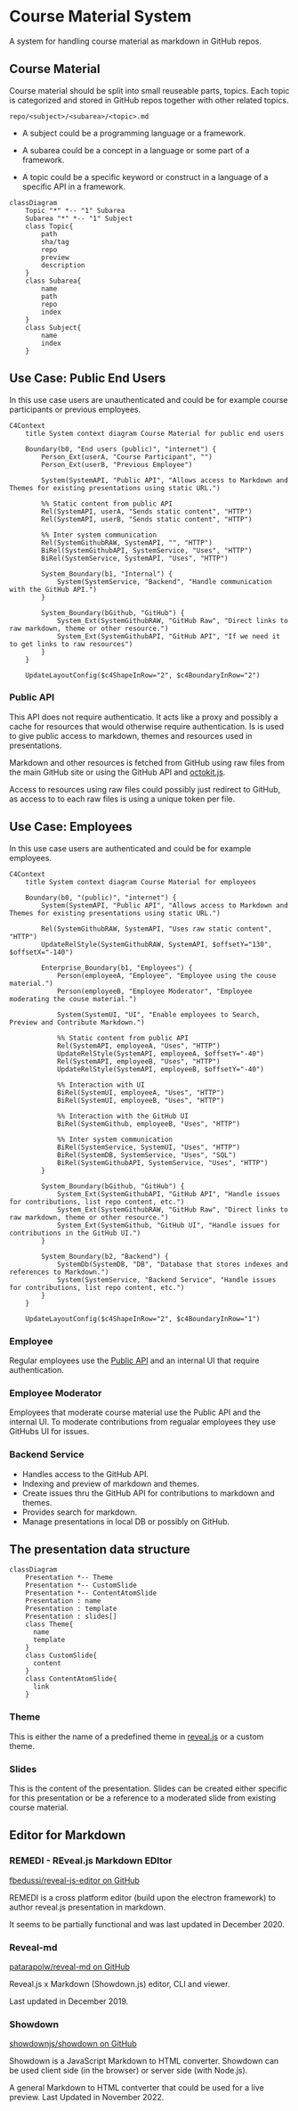 # Course Material System
A system for handling course material as markdown in GitHub repos.

## Course Material
Course material should be split into small reuseable parts, topics. Each topic
is categorized and stored in GitHub repos together with other related topics.

```
repo/<subject>/<subarea>/<topic>.md
```

- A subject could be a programming language or a framework.

- A subarea could be a concept in a language or some part of a framework.

- A topic could be a specific keyword or construct in a language of a specific
  API in a framework.

```mermaid
classDiagram
    Topic "*" *-- "1" Subarea
    Subarea "*" *-- "1" Subject
    class Topic{
        path
        sha/tag
        repo
        preview
        description
    }
    class Subarea{
        name
        path
        repo
        index
    }
    class Subject{
        name
        index
    }
```

## Use Case: Public End Users
In this use case users are unauthenticated and could be for example course
participants or previous employees.

```mermaid
C4Context
    title System context diagram Course Material for public end users

    Boundary(b0, "End users (public)", "internet") {
        Person_Ext(userA, "Course Participant", "")
        Person_Ext(userB, "Previous Employee")

        System(SystemAPI, "Public API", "Allows access to Markdown and Themes for existing presentations using static URL.")

        %% Static content from public API
        Rel(SystemAPI, userA, "Sends static content", "HTTP")
        Rel(SystemAPI, userB, "Sends static content", "HTTP")

        %% Inter system communication
        Rel(SystemGithubRAW, SystemAPI, "", "HTTP")
        BiRel(SystemGithubAPI, SystemService, "Uses", "HTTP")
        BiRel(SystemService, SystemAPI, "Uses", "HTTP")

        System_Boundary(b1, "Internal") {
            System(SystemService, "Backend", "Handle communication with the GitHub API.")
        }

        System_Boundary(bGithub, "GitHub") {
            System_Ext(SystemGithubRAW, "GitHub Raw", "Direct links to raw markdown, theme or other resource.")
            System_Ext(SystemGithubAPI, "GitHub API", "If we need it to get links to raw resources")
        }
    }

    UpdateLayoutConfig($c4ShapeInRow="2", $c4BoundaryInRow="2")
```

### Public API
This API does not require authenticatio. It acts like a proxy and possibly a
cache for resources that would otherwise require authentication. Is is used to
give public access to markdown, themes and resources used in presentations.

Markdown and other resources is fetched from GitHub using raw files from the
main GitHub site or using the GitHub API and
[octokit.js](https://github.com/octokit/octokit.js).

Access to resources using raw files could possibly just redirect to GitHub,
as access to to each raw files is using a unique token per file.


## Use Case: Employees
In this use case users are authenticated and could be for example employees.

```mermaid
C4Context
    title System context diagram Course Material for employees

    Boundary(b0, "(public)", "internet") {
        System(SystemAPI, "Public API", "Allows access to Markdown and Themes for existing presentations using static URL.")

        Rel(SystemGithubRAW, SystemAPI, "Uses raw static content", "HTTP")
        UpdateRelStyle(SystemGithubRAW, SystemAPI, $offsetY="130", $offsetX="-140")

        Enterprise_Boundary(b1, "Employees") {
            Person(employeeA, "Employee", "Employee using the couse material.")
            Person(employeeB, "Employee Moderator", "Employee moderating the couse material.")

            System(SystemUI, "UI", "Enable employees to Search, Preview and Contribute Markdown.")

            %% Static content from public API
            Rel(SystemAPI, employeeA, "Uses", "HTTP")
            UpdateRelStyle(SystemAPI, employeeA, $offsetY="-40")
            Rel(SystemAPI, employeeB, "Uses", "HTTP")
            UpdateRelStyle(SystemAPI, employeeB, $offsetY="-40")

            %% Interaction with UI
            BiRel(SystemUI, employeeA, "Uses", "HTTP")
            BiRel(SystemUI, employeeB, "Uses", "HTTP")

            %% Interaction with the GitHub UI
            BiRel(SystemGithub, employeeB, "Uses", "HTTP")

            %% Inter system communication
            BiRel(SystemService, SystemUI, "Uses", "HTTP")
            BiRel(SystemDB, SystemService, "Uses", "SQL")
            BiRel(SystemGithubAPI, SystemService, "Uses", "HTTP")
        }

        System_Boundary(bGithub, "GitHub") {
            System_Ext(SystemGithubAPI, "GitHub API", "Handle issues for contributions, list repo content, etc.")
            System_Ext(SystemGithubRAW, "GitHub Raw", "Direct links to raw markdown, theme or other resource.")
            System_Ext(SystemGithub, "GitHub UI", "Handle issues for contributions in the GitHub UI.")
        }

        System_Boundary(b2, "Backend") {
            SystemDb(SystemDB, "DB", "Database that stores indexes and references to Markdown.")
            System(SystemService, "Backend Service", "Handle issues for contributions, list repo content, etc.")
        }
    }

    UpdateLayoutConfig($c4ShapeInRow="2", $c4BoundaryInRow="1")
```

### Employee
Regular employees use the [Public API](#public-api) and an internal UI that
require authentication.

### Employee Moderator
Employees that moderate course material use the Public API and the internal UI.
To moderate contributions from regualar employees they use GitHubs UI for issues.

### Backend Service
- Handles access to the GitHub API.
- Indexing and preview of markdown and themes.
- Create issues thru the GitHub API for contributions to markdown and themes.
- Provides search for markdown.
- Manage presentations in local DB or possibly on GitHub.


## The presentation data structure
```mermaid
classDiagram
    Presentation *-- Theme
    Presentation *-- CustomSlide
    Presentation *-- ContentAtomSlide
    Presentation : name
    Presentation : template
    Presentation : slides[]
    class Theme{
      name
      template
    }
    class CustomSlide{
      content
    }
    class ContentAtomSlide{
      link
    }
```

### Theme
This is either the name of a predefined theme in
[reveal.js](https://revealjs.com/) or a custom theme.

### Slides
This is the content of the presentation.
Slides can be created either specific for this presentation or be a reference
to a moderated slide from existing course material.


## Editor for Markdown
### REMEDI - REveal.js Markdown EDItor
[fbedussi/reveal-js-editor on GitHub](https://github.com/fbedussi/reveal-js-editor)

REMEDI is a cross platform editor (build upon the electron framework) to author reveal.js presentation in markdown.

It seems to be partially functional and was last updated in December 2020.

### Reveal-md
[patarapolw/reveal-md on GitHub](https://github.com/patarapolw/reveal-md)

Reveal.js x Markdown (Showdown.js) editor, CLI and viewer.

Last updated in December 2019.

### Showdown
[showdownjs/showdown on GitHub](https://github.com/showdownjs/showdown)

Showdown is a JavaScript Markdown to HTML converter. Showdown can be used client side (in the browser) or server side (with Node.js).

A general Markdown to HTML contverter that could be used for a live preview. Last Updated in November 2022.
